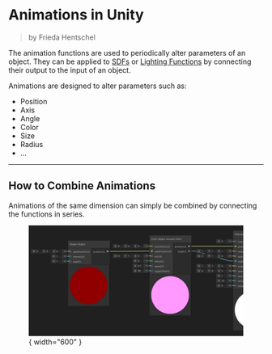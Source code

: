 <div class="container">
    <h1 class="main-heading">Animations in Unity</h1>
    <blockquote class="author">by Frieda Hentschel</blockquote>
</div>

The animation functions are used to periodically alter parameters of an object. They can be applied to [SDFs](../sdfs/generalInformation.md) or [Lighting Functions](../lighting/generalInformation.md) by connecting their output to the input of an object.

Animations are designed to alter parameters such as:

- Position
- Axis
- Angle
- Color
- Size
- Radius
- ...

--- 

## How to Combine Animations

Animations of the same dimension can simply be combined by connecting the functions in series.
    <figure markdown="span">
    ![Unity Combine Animations](../images/animations/combineAnimations.png){ width="600" }
    </figure>


